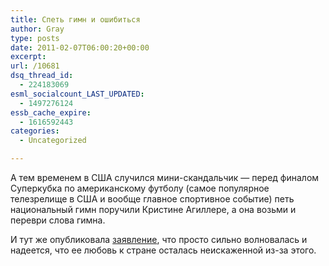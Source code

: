 ```yaml
---
title: Спеть гимн и ошибиться
author: Gray
type: posts
date: 2011-02-07T06:00:20+00:00
excerpt:
url: /10681
dsq_thread_id:
  - 224183069
esml_socialcount_LAST_UPDATED:
  - 1497276124
essb_cache_expire:
  - 1616592443
categories:
  - Uncategorized

---
```








А тем временем в США случился мини-скандальчик — перед финалом Суперкубка по американскому футболу (самое популярное телезрелище в США и вообще главное спортивное событие) петь национальный гимн поручили Кристине Агиллере, а она возьми и переври слова гимна.



И тут же опубликовала [заявление][1], что просто сильно волновалась и надеется, что ее любовь к стране осталась неискаженной из-за этого.

 [1]: http://hosted2.ap.org/APDefault/*/Article_2011-02-06-Super%20Bowl%20Aguilera/id-b892241514dd4bb7a50e6026b57a600a